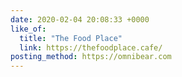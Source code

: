 ```yaml
---
date: 2020-02-04 20:08:33 +0000
like_of:
  title: "The Food Place"
  link: https://thefoodplace.cafe/
posting_method: https://omnibear.com
---
```

